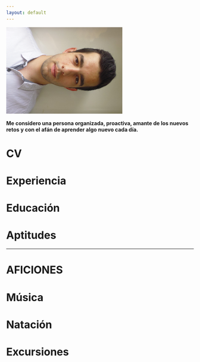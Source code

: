 ```yaml
---
layout: default
---
```


![](assets/images/CV.png)

**Me considero una persona organizada, proactiva, amante de los nuevos retos y con el afán de aprender algo nuevo
cada día.**

# [](#header-1)CV

# [](#header-2)Experiencia

# [](#header-2)Educación

# [](#header-2)Aptitudes

* * *

# [](#header-1)AFICIONES

# [](#header-2)Música

# [](#header-2)Natación

# [](#header-2)Excursiones
